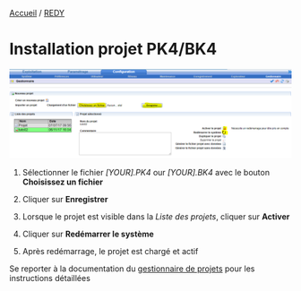 [Accueil](../) / [REDY](index.md)

# Installation projet PK4/BK4

![Tooltip liaison librairie](assets/install_2.png)

1. Sélectionner le fichier _[YOUR].PK4_ our _[YOUR].BK4_ avec le bouton **Choisissez un fichier**

2. Cliquer sur **Enregistrer**

3. Lorsque le projet est visible dans la *Liste des projets*, cliquer sur **Activer**

4. Cliquer sur **Redémarrer le système**

5. Après redémarrage, le projet est chargé et actif

Se reporter à la documentation du [gestionnaire de projets](https://www.wit.fr/telechargement-par-produits/download-info/faq-gestion-de-projets-redy/) pour les instructions détaillées